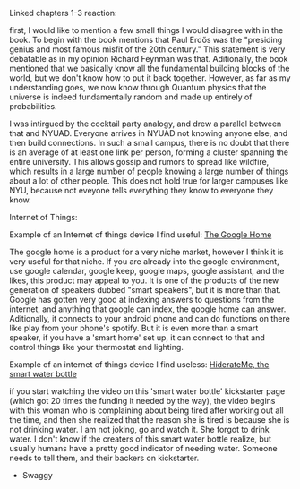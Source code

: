 Linked chapters 1-3 reaction:

first, I would like to mention a few small things I would disagree with in the book. To begin with the book mentions that Paul Erdős was the "presiding genius and most famous misfit of the 20th century." This statement is very debatable as in my opinion Richard Feynman was that. Aditionally, the book mentioned that we basically know all the fundamental building blocks of the world, but we don't know how to put it back together. However, as far as my understanding goes, we now know through Quantum physics that the universe is indeed fundamentally random and made up entirely of probabilities.

I was intirgued by the cocktail party analogy, and drew a parallel between that and NYUAD. Everyone arrives in NYUAD not knowing anyone else, and then build connections. In such a small campus, there is no doubt that there is an average of at least one link per person, forming a cluster spanning the entire university. This allows gossip and rumors to spread like wildfire, which results in a large number of people knowing a large number of things about a lot of other people. This does not hold true for larger campuses like NYU, because not eveyone tells everything they know to everyone they know.

Internet of Things:

Example of an Internet of things device I find useful: [The Google Home](https://www.youtube.com/watch?v=1cpUwbr5YyE)

The google home is a product for a very niche market, however I think it is very useful for that niche. If you are already into the google environment, use google calendar, google keep, google maps, google assistant, and the likes, this product may appeal to you. It is one of the products of the new generation of speakers dubbed "smart speakers", but it is more than that. Google has gotten very good at indexing answers to questions from the internet, and anything that google can index, the google home can answer. Aditionally, it connects to your android phone and can do functions on there like play from your phone's spotify. But it is even more than a smart speaker, if you have a 'smart home' set up, it can connect to that and control things like your thermostat and lighting.

Example of an internet of things device I find useless: [HiderateMe, the smart water bottle](https://www.kickstarter.com/projects/582920317/hidrateme-smart-water-bottle)

if you start watching the video on this 'smart water bottle' kickstarter page (which got 20 times the funding it needed by the way), the video begins with this woman who is complaining about being tired after working out all the time, and then she realized that the reason she is tired is because she is not drinking water. I am not joking, go and watch it. She forgot to drink water. I don't know if the creaters of this smart water bottle realize, but usually humans have a pretty good indicator of needing water. Someone needs to tell them, and their backers on kickstarter.
  - Swaggy 
